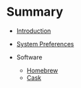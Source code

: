 # Summary

* [Introduction](README.md)



* [System Preferences](chapter1.md)



* Software
  * [Homebrew](homebrew.md)
  * [Cask](cask.md)



